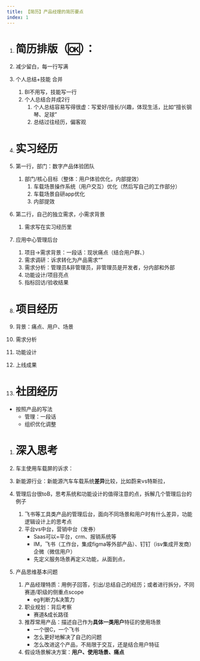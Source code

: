 ```yaml
---
title: 【简历】产品经理的简历要点
index: 1
---
```


1. # 简历排版（🆗）：

1. 减少留白，每一行写满
2. 个人总结+技能 合并
   1. BI不用写，技能写一行
   2. 个人总结合并成2行
      1. 个人总结容易写得很虚：写爱好/擅长/兴趣，体现生活，比如“擅长钢琴、足球”
      2. 总结过往经历，偏客观

1. # 实习经历

1. 第一行，部门：数字产品体验团队
   1. 部门/核心目标（整体：用户体验优化，内部提效）
      1. 车载场景操作系统（用户交互）优化（然后写自己的工作部分）
      2. 车载场景自研app优化
      3. 内部提效
2. 第二行，自己的独立需求，小需求背景
   1. 需求写在实习经历里
3. 应用中心管理后台
   1. 项目→需求背景：一段话：现状痛点（结合用户群、）
   2. 需求调研：诉求转化为产品需求“”
   3. 需求分析：管理员&非管理员，非管理员是开发者，分内部和外部
   4. 功能设计/项目亮点
   5. 指标回访/验收结果

1. # 项目经历

1. 背景：痛点、用户、场景
2. 需求分析
3. 功能设计
4. 上线成果

1. # 社团经历

- 按照产品的写法
  - 管理：一段话
  - 组织优化调整

1. # 深入思考

1. 车主使用车载屏的诉求：
2. 新能源行业：新能源汽车车载系统**差异**比较，比如蔚来vs特斯拉，
3. 管理后台很toB，思考系统和功能设计的值得注意的点，拆解几个管理后台的例子
   1. 飞书等工具类产品的管理后台，面向不同场景和用户时有什么差异，功能逻辑设计上的思考点
   2. 平台vs中台，营销中台（发券）
      - Saas可以=平台，crm、报销系统等
      - IM，飞书（工作台，集成figma等外部产品）、钉钉（isv集成开发商）企微（微信用户）
      - 先定义服务场景再定义功能，从面到点，
4. 产品思维基本问题
   1. 产品经理特质：用例子回答，引出/总结自己的经历；或者进行拆分，不同赛道/职级的侧重点scope
      - eg判断力&决策力
   2. 职业规划：背后考察
      - 赛道&成长路径
   3. 推荐常用产品：描述自己作为**具体一类用户**特征的使用场景
      - 一个很C，一个飞书
      - 怎么更好地解决了自己的问题
      - 怎么改进这个产品，不局限于交互，还是结合用户特征
   4. 假设场景解决方案：**用户、使用场景、痛点**